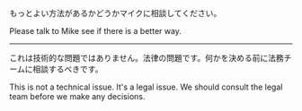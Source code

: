 もっとよい方法があるかどうかマイクに相談してください。

Please talk to Mike see if there is a better way.

---

これは技術的な問題ではありません。法律の問題です。何かを決める前に法務チームに相談するべきです。

This is not a technical issue. It's a legal issue. We should consult the legal team before we make any decisions.
